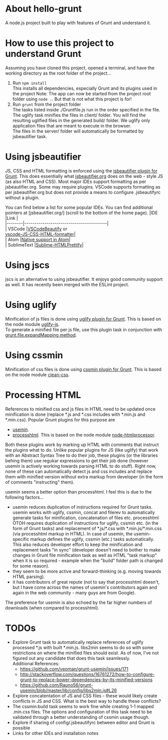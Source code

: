 # About hello-grunt
A node.js project built to play with features of Grunt and understand it.

# How to use this project to understand Grunt
Assuming you have cloned this project, opened a terminal, and have the working directory as the root folder of the project...

  1. Run `npm install`  
     This installs all dependencies, especially Grunt and its plugins used in the project
     Note: The app can now be started from the project root folder using `node .`. But that is not what this project is for!
  2. Run `grunt` from the project folder  
     The tasks listed inside ./Gruntfile.js run in the order specified in the file.  
     The uglify task minifies the files in client/ folder. You will find the resulting uglified files in the generated build/ folder. We uglify only application files that are meant to execute in the browser.  
     The files in the server/ folder will automatically be formatted by jsbeautifier task.

# Using jsbeautifier
JS, CSS and HTML formatting is enforced using the [jsbeautifier plugin for Grunt](https://github.com/vkadam/grunt-jsbeautifier/). This does essentially what [jsbeautifier.org](
[jsbeautifier.org](http://jsbeautifier.org/)) does on the web - style JS (as also HTML and CSS). Most major IDEs support formatting as per jsbeautifier.org. Some may require plugins. VSCode supports formatting as per jsbeautifier.org but does not provide a means to configure .jsbeautifyrc without a plugin.

You can find below a list for some popular IDEs. You can find additional pointers at [jsbeautifier.org/] (scroll to the bottom of the home page).
|IDE     |Link                                     |  
|--------|-----------------------------------------|  
| VSCode |[VSCodeBeautify](https://github.com/HookyQR/VSCodeBeautify) or <br/> [vscode-JS-CSS-HTML-formatter](https://marketplace.visualstudio.com/items?itemName=lonefy.vscode-JS-CSS-HTML-formatter)|  
| Atom |[Native support in Atom](https://github.com/Glavin001/atom-beautify/blob/master/docs/options.md)|  
| SublimeText |[Sublime-HTMLPrettify](https://github.com/victorporof/Sublime-HTMLPrettify)|  

# Using jscs
jscs is an alternative to using jsbeautifier. It enjoys good community support as well. It has recently been merged with the ESLint project.  

# Using uglify
Minification of js files is done using [uglify plugin for Grunt](https://www.npmjs.com/package/grunt-contrib-uglify). This is based on the node module [uglify-js](https://github.com/mishoo/UglifyJS2).  
To generate a minified file per js file, use this plugin task in conjunction with [grunt.file.expandMapping method](http://gruntjs.com/api/grunt.file#grunt.file.expandmapping).

# Using cssmin
Minification of css files is done using [cssmin plugin for Grunt](https://www.npmjs.com/package/grunt-contrib-cssmin). This is based on the node module [clean-css](https://github.com/jakubpawlowicz/clean-css).  

# Processing HTML
References to minified css and js files in HTML need to be updated once minification is done (replace *.js and *.css includes with *.min.js and *.min.css). Popular Grunt plugins for this purpose are
  - [usemin](https://www.npmjs.com/package/grunt-usemin).
  - [processhtml](https://www.npmjs.com/package/grunt-processhtml). This is based on the node module [node-htmlprocessor](https://github.com/dciccale/node-htmlprocessor).  

Both these plugins work by marking up HTML with comments that instruct the plugins what to do. Unlike popular plugins for JS (like uglify) that work with an Abstract Syntax Tree to do their job, these plugins (or the libraries behing them) use regukar expressions to get their job done (however usemin is actively working towards parsing HTML to do stuff). Right now, none of these can automatically detect js and css includes and replace them with minified version without extra markup from developer (in the form of comments "instructing" them).  

usemin seems a better option than processhtml. I feel this is due to the following factors...
  - usemin reduces duplication of instructions required for Grunt tasks. usemin works with uglify, cssmin, concat and filerev to automatically generate tasks for minification, concatenation of files etc. processhtml OTOH requires duplication of instructions for uglify, cssmin etc. (in the form of Grunt tasks) and replacement of \*.js/\*.css with \*.min.js/\*.min.css (via processhtml markup in HTML). In case of usemin, the usemin-specific markup defines the uglify, cssmin (etc.) tasks automatically. This also reduces developer effort to keep the minification and replacement tasks "in sync" (developer doesn't need to bother to make changes in Grunt file minification task as well as HTML "task markup" when it is so required - example when the "build" folder path is changed for some reason).
  - they seem to be more active and forward-thinking (e.g. moving towards HTML parsing).
  - it has contributors of great repute (not to say that processhtml doesn't, but I have come across the names of usemin's contributors again and again in the web community - many guys are from Google).  

The preference for usemin is also echoed by the far higher numbers of downloads (when compared to processhtml).

# TODOs
  - Explore Grunt task to automatically replace references of uglify processed \*.js with built \*.min.js. libs2min seems to do so with some restrictions on where the minified files should exist. As of now, I've not figured out any candidate that does this task seamlessly.   
    Additional References:  
    - https://github.com/yeoman/grunt-usemin/issues/171
    - http://stackoverflow.com/questions/16761272/how-to-configure-grunt-to-replace-bower-dependencies-by-its-minified-versions
    - https://github.com/Rauno56/grunt-usemin/blob/master/lib/config/libs2min.js#L26
  - Explore concatentation of JS and CSS files - these would likely create conflicts in JS and CSS. What is the best way to handle these conflicts?
  - The cssmin:build task seems to work fine while creating 1-1 mapped .min.css files. The options and configuration of this task need to be validated through a better understanding of cssmin usage though.
  - Explore if sharing of config/.jsbeautifyrc between editor and Grunt is possible
  - Links for other IDEs and installation notes